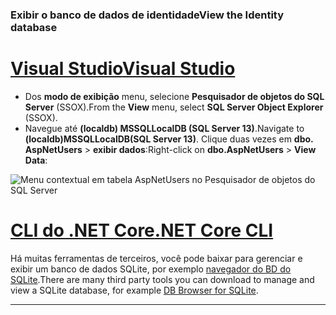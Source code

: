 ### <a name="view-the-identity-database"></a><span data-ttu-id="a09b5-101">Exibir o banco de dados de identidade</span><span class="sxs-lookup"><span data-stu-id="a09b5-101">View the Identity database</span></span>

# <a name="visual-studiotabvisual-studio"></a>[<span data-ttu-id="a09b5-102">Visual Studio</span><span class="sxs-lookup"><span data-stu-id="a09b5-102">Visual Studio</span></span>](#tab/visual-studio) 

* <span data-ttu-id="a09b5-103">Dos **modo de exibição** menu, selecione **Pesquisador de objetos do SQL Server** (SSOX).</span><span class="sxs-lookup"><span data-stu-id="a09b5-103">From the **View** menu, select **SQL Server Object Explorer** (SSOX).</span></span>
* <span data-ttu-id="a09b5-104">Navegue até **(localdb) MSSQLLocalDB (SQL Server 13)**.</span><span class="sxs-lookup"><span data-stu-id="a09b5-104">Navigate to **(localdb)MSSQLLocalDB(SQL Server 13)**.</span></span> <span data-ttu-id="a09b5-105">Clique duas vezes em **dbo. AspNetUsers** > **exibir dados**:</span><span class="sxs-lookup"><span data-stu-id="a09b5-105">Right-click on **dbo.AspNetUsers** > **View Data**:</span></span>

![Menu contextual em tabela AspNetUsers no Pesquisador de objetos do SQL Server](~/security/authentication/accconfirm/_static/ssox.png)

# <a name="net-core-clitabnetcore-cli"></a>[<span data-ttu-id="a09b5-107">CLI do .NET Core</span><span class="sxs-lookup"><span data-stu-id="a09b5-107">.NET Core CLI</span></span>](#tab/netcore-cli)

<span data-ttu-id="a09b5-108">Há muitas ferramentas de terceiros, você pode baixar para gerenciar e exibir um banco de dados SQLite, por exemplo [navegador do BD do SQLite](http://sqlitebrowser.org/).</span><span class="sxs-lookup"><span data-stu-id="a09b5-108">There are many third party tools you can download to manage and view a SQLite database, for example [DB Browser for SQLite](http://sqlitebrowser.org/).</span></span>

------
